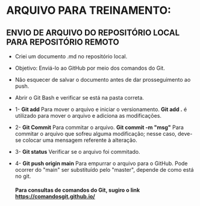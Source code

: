 #  ARQUIVO PARA TREINAMENTO: 

##  ENVIO DE ARQUIVO DO REPOSITÓRIO LOCAL PARA REPOSITÓRIO REMOTO



- Criei um documento .md no repositório local.

- Objetivo: Enviá-lo ao GitHub por meio dos comandos do Git.

- Não esquecer de salvar o documento antes de dar prosseguimento ao push.

- Abrir o Git Bash e verificar se está na pasta correta.

  

- 1- **Git add**  Para mover o arquivo e iniciar o versionamento. **Git add .** é utilizado para mover o arquivo e adiciona as modificações.

  

- 2- **Git Commit** Para commitar o arquivo. **Git commit -m "msg"** Para commitar o arquivo que sofreu alguma modificação; nesse caso, deve-se colocar uma mensagem referente à alteração.

  

- 3-  **Git status** Verificar se o arquivo foi commitado. 

  

- 4- **Git push origin main** Para empurrar o arquivo para o GitHub. Pode ocorrer do "main" ser substituído pelo "master", depende de como está no git.

  

  #### Para consultas de comandos do Git, sugiro o link  https://comandosgit.github.io/

  



